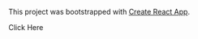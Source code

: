 This project was bootstrapped with [Create React App](https://github.com/facebook/create-react-app).

<a>Click Here</a>
